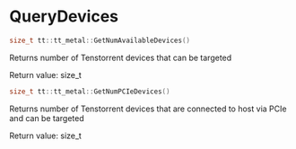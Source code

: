 # QueryDevices

```cpp
size_t tt::tt_metal::GetNumAvailableDevices()
```

Returns number of Tenstorrent devices that can be targeted

Return value: size_t 

```cpp
size_t tt::tt_metal::GetNumPCIeDevices()
```

Returns number of Tenstorrent devices that are connected to host via PCIe and can be targeted

Return value: size_t
